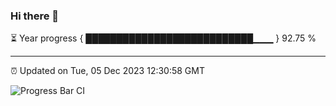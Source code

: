 ### Hi there 👋

⏳ Year progress { ███████████████████████████▁▁▁ } 92.75 %

---

⏰ Updated on Tue, 05 Dec 2023 12:30:58 GMT

![Progress Bar CI](https://github.com/liununu/liununu/workflows/Progress%20Bar%20CI/badge.svg)
